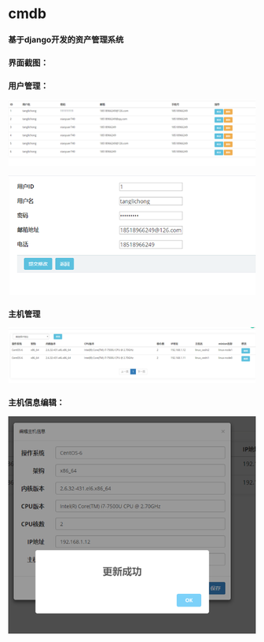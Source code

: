 # cmdb
### 基于django开发的资产管理系统


### 界面截图：
### 用户管理：
![用户管理](https://github.com/marioTang/cmdb/blob/master/static/img/%E5%BE%AE%E4%BF%A1%E6%88%AA%E5%9B%BE_20190507194301.png)



![用户编辑](https://github.com/marioTang/cmdb/blob/master/static/img/%E5%BE%AE%E4%BF%A1%E6%88%AA%E5%9B%BE_20190507194407.png)


### 主机管理
![host](https://github.com/marioTang/cmdb/blob/master/static/img/%E5%BE%AE%E4%BF%A1%E6%88%AA%E5%9B%BE_20190507194433.png)

### 主机信息编辑：
![](https://github.com/marioTang/cmdb/blob/master/static/img/%E5%BE%AE%E4%BF%A1%E6%88%AA%E5%9B%BE_20190507194624.png)
